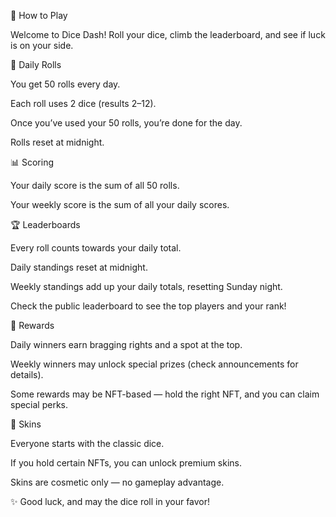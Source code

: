 🎲 How to Play

Welcome to Dice Dash! Roll your dice, climb the leaderboard, and see if luck is on your side.

🔄 Daily Rolls

You get 50 rolls every day.

Each roll uses 2 dice (results 2–12).

Once you’ve used your 50 rolls, you’re done for the day.

Rolls reset at midnight.

📊 Scoring

Your daily score is the sum of all 50 rolls.

Your weekly score is the sum of all your daily scores.

🏆 Leaderboards

Every roll counts towards your daily total.

Daily standings reset at midnight.

Weekly standings add up your daily totals, resetting Sunday night.

Check the public leaderboard to see the top players and your rank!

🎁 Rewards

Daily winners earn bragging rights and a spot at the top.

Weekly winners may unlock special prizes (check announcements for details).

Some rewards may be NFT-based — hold the right NFT, and you can claim special perks.

🎨 Skins

Everyone starts with the classic dice.

If you hold certain NFTs, you can unlock premium skins.

Skins are cosmetic only — no gameplay advantage.

✨ Good luck, and may the dice roll in your favor!